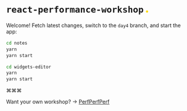 # `react-performance-workshop` <img src="./dot.png" width="6">

Welcome! Fetch latest changes, switch to the `day4` branch, and start the app:

```sh
cd notes
yarn
yarn start
```

```sh
cd widgets-editor
yarn
yarn start
```

⌘⌘⌘

Want your own workshop? → [PerfPerfPerf](https://3perf.com)
